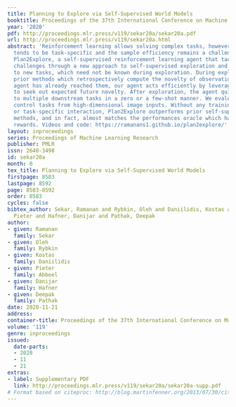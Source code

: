 ```yaml
---
title: Planning to Explore via Self-Supervised World Models
booktitle: Proceedings of the 37th International Conference on Machine Learning
year: '2020'
pdf: http://proceedings.mlr.press/v119/sekar20a/sekar20a.pdf
url: http://proceedings.mlr.press/v119/sekar20a.html
abstract: 'Reinforcement learning allows solving complex tasks, however, the learning
  tends to be task-specific and the sample efficiency remains a challenge. We present
  Plan2Explore, a self-supervised reinforcement learning agent that tackles both these
  challenges through a new approach to self-supervised exploration and fast adaptation
  to new tasks, which need not be known during exploration. During exploration, unlike
  prior methods which retrospectively compute the novelty of observations after the
  agent has already reached them, our agent acts efficiently by leveraging planning
  to seek out expected future novelty. After exploration, the agent quickly adapts
  to multiple downstream tasks in a zero or a few-shot manner. We evaluate on challenging
  control tasks from high-dimensional image inputs. Without any training supervision
  or task-specific interaction, Plan2Explore outperforms prior self-supervised exploration
  methods, and in fact, almost matches the performances oracle which has access to
  rewards. Videos and code: https://ramanans1.github.io/plan2explore/'
layout: inproceedings
series: Proceedings of Machine Learning Research
publisher: PMLR
issn: 2640-3498
id: sekar20a
month: 0
tex_title: Planning to Explore via Self-Supervised World Models
firstpage: 8583
lastpage: 8592
page: 8583-8592
order: 8583
cycles: false
bibtex_author: Sekar, Ramanan and Rybkin, Oleh and Daniilidis, Kostas and Abbeel,
  Pieter and Hafner, Danijar and Pathak, Deepak
author:
- given: Ramanan
  family: Sekar
- given: Oleh
  family: Rybkin
- given: Kostas
  family: Daniilidis
- given: Pieter
  family: Abbeel
- given: Danijar
  family: Hafner
- given: Deepak
  family: Pathak
date: 2020-11-21
address: 
container-title: Proceedings of the 37th International Conference on Machine Learning
volume: '119'
genre: inproceedings
issued:
  date-parts:
  - 2020
  - 11
  - 21
extras:
- label: Supplementary PDF
  link: http://proceedings.mlr.press/v119/sekar20a/sekar20a-supp.pdf
# Format based on citeproc: http://blog.martinfenner.org/2013/07/30/citeproc-yaml-for-bibliographies/
---
```


